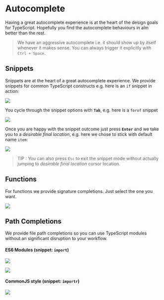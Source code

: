 # Autocomplete

Having a great autocomplete experience is at the heart of the design goals for TypeScript. Hopefully you find the autocomplete behaviours in alm better than the rest.

> We have an aggressive autocomplete i.e. it should show up by itself whenever it makes sense. You can always trigger it explicitly with `Ctrl + Space`.

## Snippets
Snippets are at the heart of a great autocomplete experience. We provide snippets for common TypeScript constructs e.g. here is an `if` snippet in action:

![](https://raw.githubusercontent.com/alm-tools/alm-tools.github.io/master/screens/autocomplete/snippetBasic.gif)

You cycle through the snippet options with **`Tab`**, e.g. here is a `forof` snippet

![](https://raw.githubusercontent.com/alm-tools/alm-tools.github.io/master/screens/autocomplete/snippetAdvanced.gif)

Once you are happy with the snippet outcome just press **`Enter`** and we take you to a *desirable final location*, e.g. here we chose to stick with default name `item`:

![](https://raw.githubusercontent.com/alm-tools/alm-tools.github.io/master/screens/autocomplete/snippetAbort.gif)

> TIP : You can also press `Esc` to exit the snippet mode without actually jumping to *desirable final location* cursor location.

## Functions
For functions we provide signature completions. Just select the one you want.

![](https://raw.githubusercontent.com/alm-tools/alm-tools.github.io/master/screens/autocomplete/function.gif)

## Path Completions
We provide file path completions so you can use TypeScript modules without an significant disruption to your workflow.

#### ES6 Modules (snippet: `import`)

![](https://raw.githubusercontent.com/alm-tools/alm-tools.github.io/master/screens/autocomplete/es.gif)

![](https://raw.githubusercontent.com/alm-tools/alm-tools.github.io/master/screens/autocomplete/destructure.gif)

#### CommonJS style (snippet: `importr`)

![](https://raw.githubusercontent.com/alm-tools/alm-tools.github.io/master/screens/autocomplete/commonjs.gif)
